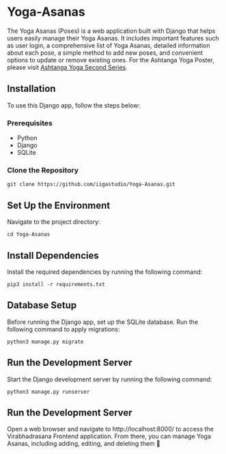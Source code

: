 # Yoga-Asanas

The Yoga Asanas (Poses) is a web application built with Django that helps users easily manage their Yoga Asanas. It includes important features such as user login, a comprehensive list of Yoga Asanas, detailed information about each pose, a simple method to add new poses, and convenient options to update or remove existing ones. For the Ashtanga Yoga Poster, please visit [Ashtanga Yoga Second Series](https://shop.svejar.com/products/ashtanga-yoga-second-series).

## Installation

To use this Django app, follow the steps below:

### Prerequisites

- Python
- Django
- SQLite 

### Clone the Repository

```shell
git clone https://github.com/iigastudio/Yoga-Asanas.git
```
## Set Up the Environment

Navigate to the project directory:

```shell
cd Yoga-Asanas
```

## Install Dependencies

Install the required dependencies by running the following command:

```shell
pip3 install -r requirements.txt
```

## Database Setup

Before running the Django app, set up the SQLite database. Run the following command to apply migrations:

```shell
python3 manage.py migrate
```

## Run the Development Server

Start the Django development server by running the following command:

```shell
python3 manage.py runserver
```
## Run the Development Server

Open a web browser and navigate to http://localhost:8000/ to access the Virabhadrasana Frontend application. From there, you can manage Yoga Asanas, including adding, editing, and deleting them 🙏
